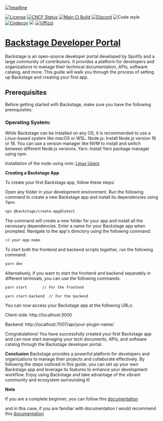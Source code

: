 [![headline](https://backstage.io/assets/images/header-93351b4254863212ce2c149a2a5ea388.png)](https://backstage.io/)

[![License](https://img.shields.io/badge/License-Apache%202.0-blue.svg)](https://opensource.org/licenses/Apache-2.0)
[![CNCF Status](https://img.shields.io/badge/cncf%20status-incubation-blue.svg)](https://www.cncf.io/projects)
[![Main CI Build](https://github.com/backstage/backstage/workflows/Main%20Master%20Build/badge.svg)](https://github.com/backstage/backstage/actions?query=workflow%3A%22Main+Master+Build%22)
[![Discord](https://img.shields.io/discord/687207715902193673)](https://discord.gg/backstage-687207715902193673)
![Code style](https://img.shields.io/badge/code_style-prettier-ff69b4.svg)
[![Codecov](https://img.shields.io/codecov/c/github/backstage/backstage)](https://codecov.io/gh/backstage/backstage)
[![](https://img.shields.io/github/v/release/backstage/backstage)](https://github.com/backstage/backstage/releases)
[![Uffizzi](https://img.shields.io/endpoint?url=https%3A%2F%2Fapp.uffizzi.com%2Fapi%2Fv1%2Fpublic%2Fshields%2Fgithub.com%2Fbackstage%2Fbackstage)](https://app.uffizzi.com/ephemeral-environments/backstage/backstage)


# [Backstage Developer Portal](https://backstage.io)

Backstage is an open-source developer portal developed by Spotify and a large community of contributors. It provides a platform for developers and organizations to manage their technical documentation, APIs, software catalog, and more. This guide will walk you through the process of setting up Backstage and creating your first app.

## Prerequisites

Before getting started with Backstage, make sure you have the following prerequisites:

### Operating System: 

While Backstage can be installed on any OS, it is recommended to use a Linux-based system like macOS or WSL.
Node.js: Install Node.js version 16 or 18. You can use a version manager like NVM to install and switch between different Node.js versions.
Yarn: Install Yarn package manager using npm.

Installation of the node using nvm: [Linux Users](./Node-installation-linux.md) 

**Creating a Backstage App**

To create your first Backstage app, follow these steps:

Open any folder in your development environment.
Run the following command to create a new Backstage app and install its dependencies using Yarn:

```bash
npx @backstage/create-app@latest
```

The command will create a new folder for your app and install all the necessary dependencies.
Enter a name for your Backstage app when prompted.
Navigate to the app's directory using the following command:

```bash
cd your-app-name
```

To start both the frontend and backend scripts together, run the following command:
```bash
yarn dev
```
Alternatively, if you want to start the frontend and backend separately in different terminals, you can use the following commands:

```bash
yarn start       // For the frontend
```

```bash
yarn start-backend  // For the backend
```

You can now access your Backstage app at the following URLs:

Client-side: http://localhost:3000

Backend: http://localhost:7007/api/your-plugin-name/

Congratulations! You have successfully created your first Backstage app and can now start managing your tech documents, APIs, and software catalog through the Backstage developer portal.

**Conclusion**
Backstage provides a powerful platform for developers and organizations to manage their projects and collaborate effectively. By following the steps outlined in this guide, you can set up your own Backstage app and leverage its features to enhance your development workflow. Enjoy using Backstage and take advantage of the vibrant community and ecosystem surrounding it!

**Note** 

If you are a complete beginner, you can follow this [documentation](https://backstage.spotify.com/learn/)

and in this case, if you are familiar with documentation I would recommend this [documentation](https://backstage.io/docs/overview/what-is-backstage)
